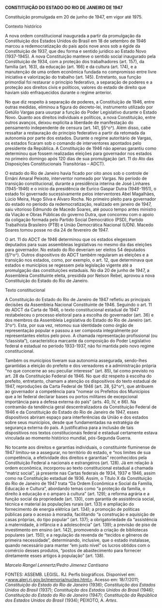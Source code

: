 **CONSTITUIÇÃO DO ESTADO DO RIO DE JANEIRO DE 1947**

Constituição promulgada em 20 de junho de 1947, em vigor até 1975.

Contexto histórico

A nova ordem constitucional inaugurada a partir da promulgação da
Constituição dos Estados Unidos do Brasil em 18 de setembro de 1946
marcou a redemocratização do país após nove anos sob a égide da
Constituição de 1937, que deu forma e sentido jurídico ao Estado Novo
(1937-1945). A nova Constituição manteve o sentido social inaugurado
pela Constituição de 1934, com a proteção dos trabalhadores (art. 157),
da família (art. 163), da educação (art. 166) e da cultura (art. 174), e
a manutenção de uma ordem econômica fundada no compromisso entre livre
iniciativa e valorização do trabalho (art. 145). Entretanto, sua função
primordial foi restaurar o princípio federativo, a separação de poderes
e a proteção aos direitos civis e políticos, valores do estado de
direito que haviam sido enfraquecidos durante o regime anterior.

No que diz respeito à separação de poderes, a Constituição de 1946,
entre outras medidas, eliminou a figura do decreto-lei, instrumento
utilizado por Getúlio Vargas para usurpar a função do Poder Legislativo
durante o Estado Novo. Quanto aos direitos individuais e políticos, a
nova Constituição, entre outros avanços, deixou explícita a liberdade de
manifestação do pensamento independente de censura (art. 141, §5^o^).
Além disso, cabe ressaltar a restauração do princípio federativo a
partir da retomada da autonomia por parte dos estados. Durante o regime
autoritário de Vargas, os estados ficaram sob o comando de interventores
apontados pelo presidente da República. A Constituição de 1946 não
apenas garantiu como determinou que fossem realizadas eleições para
governador nos estados no primeiro domingo após 120 dias de sua
promulgação (art. 11 do Ato das Disposições Constitucionais Transitórias
– ADCT).

O estado do Rio de Janeiro havia ficado por oito anos sob o controle de
Ernâni Amaral Peixoto, interventor nomeado por Vargas. No período de
transição constitucional, durante a presidência interina de José
Linhares (1945-1946) e o início da presidência de Eurico Gaspar Dutra
(1946-1951), o estado foi governado sucessivamente pelos interventores
Abel Magalhães, Lúcio Meira, Hugo Silva e Álvaro Rocha. No primeiro
pleito para governador do estado no período da redemocratização,
realizado em janeiro de 1947, saiu vitorioso Edmundo de Macedo Soares,
até pouco tempo antes ministro da Viação e Obras Públicas do governo
Dutra, que concorreu com o apoio da coligação formada pelo Partido
Social Democrático (PSD), Partido Trabalhista Brasileiro (PTB) e União
Democrática Nacional (UDN). Macedo Soares tomou posse no dia 24 de
fevereiro de 1947.

O art. 11 do ADCT de 1946 determinou que os estados elegessem deputados
para suas assembleias legislativas no mesmo dia das eleições para
governador. No estado do Rio deveriam ser eleitos 54 deputados (§1^o^).
Outros dispositivos do ADCT também regularam as eleições e a transição
nos estados, como, por exemplo, o art. 12, que determinava que estados e
municípios se regessem pela legislação vigente até a promulgação das
constituições estaduais. No dia 20 de junho de 1947, a Assembleia
Constituinte eleita, presidida por Nelson Rebel, aprovou a nova
Constituição do Estado do Rio de Janeiro.

Texto constitucional

A Constituição do Estado do Rio de Janeiro de 1947 refletiu as
principais decisões da Assembleia Nacional Constituinte de 1946.
Seguindo o art. 11 do ADCT da Carta de 1946, o texto constitucional
estadual de 1947 restabeleceu o processo eleitoral para a escolha do
governador (art. 36) e dos membros da Assembleia Legislativa do Estado
do Rio de Janeiro (art. 3^o^). Esta, por sua vez, retomou sua identidade
como órgão de representação popular e passou a ser composta
integralmente por representantes eleitos pelo povo. A chamada
representação profissional (ou “classista”), característica marcante da
composição do Poder Legislativo federal e estadual no período 1933-1937,
não foi mantida pelo novo regime constitucional.

Também os municípios tiveram sua autonomia assegurada, sendo-lhes
garantidas a eleição do prefeito e dos vereadores e a administração
própria “no que concerne ao seu peculiar interesse” (art. 85), tal como
previsto no art. 28 da Constituição Federal de 1946. No que diz respeito
à escolha do prefeito, entretanto, chamam a atenção os dispositivos do
texto estadual de 1947, reproduções da Carta Federal de 1946 (art. 28,
§2^o^), que atribuem ao governador a competência para “nomear os
Prefeitos dos Municípios que a lei federal declarar bases ou portos
militares de excepcional importância para a defesa externa do país”
(arts. 40, IV, e 86). Na contramão da tendência geral descentralizadora
da Constituição Federal de 1946 e da Constituição do Estado do Rio de
Janeiro de 1947, esses dispositivos abriram espaço para interferências
da União e dos estados sobre seus municípios, desde que fundamentadas na
estratégia de segurança externa do país. A justificativa para a inclusão
de tais dispositivos nos textos constitucionais federal e estadual
certamente estava vinculada ao momento histórico mundial, pós-Segunda
Guerra.

No tocante aos direitos e garantias individuais, o constituinte
fluminense de 1947 limitou-se a assegurar, no território do estado, e
“nos limites de sua competência, a efetividade dos direitos e garantias”
reconhecidos pela Constituição Federal a nacionais e estrangeiros (art.
128). Já em relação à ordem econômica, incorporou ao texto
constitucional estadual a chamada “matriz social”, já presente nas
Cartas federais de 1934, 1937 e 1946, assim como na Constituição
estadual de 1936. Assim, o Título X da Constituição do Rio de Janeiro de
1947 trata “Da Ordem Econômica e Social da Família, Educação e Cultura”,
abordando temas como “a proteção da família, o direito à educação e o
amparo à cultura” (art. 129); a reforma agrária e a função social da
propriedade (art. 130), com garantia de assistência social, técnica e
material às populações rurais (art. 133) e ampliação do fornecimento de
energia elétrica (art. 134); a promoção de políticas públicas para o
acesso à moradia, facilitando “a construção e aquisição de casas
próprias, do tipo popular” (art. 137); a obrigatoriedade da “assistência
à maternidade, à infância e à adolescência” (art. 139); a previsão de
piso de investimento em ensino (art. 142), promovendo a criação de
bibliotecas populares (art. 150); e a regulação da revenda de “tecidos e
gêneros de primeira necessidade”, determinando, inclusive, que o estado
instalasse, quando necessário para manter “em justo nível” os lucros
obtidos com o comércio desses produtos, “postos de abastecimento para
fornecer diretamente esses artigos à população” (art. 138).

*Marcelo Rangel Lennertz/Pedro Jimenez Cantisano*

FONTES: ASSEMB. LEGISL. RJ. Perfis biográficos. Disponível em:
\<www.alerj.rj.gov.br/memoria/nucleo.htm\>. Acesso em: 18/7/2011;
*Constituição do Estado do Rio de Janeiro* (1936); *Constituição dos
Estados Unidos do Brasil* (1937); *Constituição dos Estados Unidos do
Brasil* (1946); *Constituição do Estado do Rio de Janeiro* (1947);
*Constituição da República dos Estados Unidos do Brasil* (1934);
PEIXOTO, A. *Artes*.
